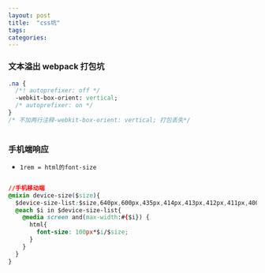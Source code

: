 ```yaml
---
layout: post
title:  "css坑"
tags:
categories:
---
```


###  文本溢出 webpack 打包坑
```sass
.na {
  /*! autoprefixer: off */
  -webkit-box-orient: vertical;
  /* autoprefixer: on */
}
/* 不加两行注释-webkit-box-orient: vertical; 打包丢失*/
  
```

###  手机端响应
- `1rem = html的font-size`

```css

//手机移动端
@mixin device-size($size){
  $device-size-list:$size,640px,600px,435px,414px,413px,412px,411px,400px,385px,384px,375px,360px,320px;
  @each $i in $device-size-list{
    @media screen and(max-width:#{$i}) {
      html{
        font-size: 100px*$i/$size;
      }
    }
  }
}

```